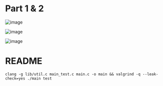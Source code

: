 # Part 1 & 2

![image](https://github.com/SamJoan/advent-of-code-2023/assets/152786/2cf4291b-5db2-4762-ad13-cdb8d1358896)

![image](https://github.com/SamJoan/advent-of-code-2023/assets/152786/74b261b4-96a3-41d0-aeaf-b710f8965539)

![image](https://github.com/SamJoan/advent-of-code-2023/assets/152786/cdd3631e-dbbf-44b1-8381-e0ed0e9efc31)


# README

```
clang -g lib/util.c main_test.c main.c -o main && valgrind -q --leak-check=yes ./main test
```
